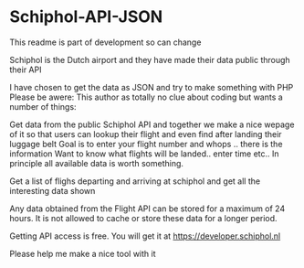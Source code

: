 # Schiphol-API-JSON
This readme is part of development so can change

Schiphol is the Dutch airport and they have made their data public through their API

I have chosen to get the data as JSON and try to make something with PHP
Please be awere: This author as totally no clue about coding but wants a number of things:

Get data from the public Schiphol API and together we make a nice wepage of it so that users can lookup their flight and even find
after landing their luggage belt
Goal is to enter your flight number and whops .. there is the information
Want to know what flights will be landed.. enter time etc.. In principle all available data is worth something.

Get a list of flighs departing and arriving at schiphol and get all the interesting data shown

Any data obtained from the Flight API can be stored for a maximum of 24 hours. 
It is not allowed to cache or store these data for a longer period.

Getting API access is free. You will get it at https://developer.schiphol.nl

Please help me make a nice tool with it
